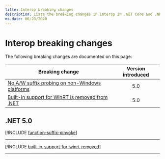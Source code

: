 ```yaml
---
title: Interop breaking changes
description: Lists the breaking changes in interop in .NET Core and .NET 5.0 and later.
ms.date: 06/23/2020
---
```

# Interop breaking changes

The following breaking changes are documented on this page:

| Breaking change | Version introduced |
| - | :-: |
| [No A/W suffix probing on non-Windows platforms](#no-aw-suffix-probing-on-non-windows-platforms) | 5.0 |
| [Built-in support for WinRT is removed from .NET](#built-in-support-for-winrt-is-removed-from-net) | 5.0 |

## .NET 5.0

[!INCLUDE [function-suffix-pinvoke](../../../includes/core-changes/interop/5.0/function-suffix-pinvoke.md)]

***

[!INCLUDE [built-in-support-for-winrt-removed](~/includes/core-changes/interop/5.0/built-in-support-for-winrt-removed.md)]

***
